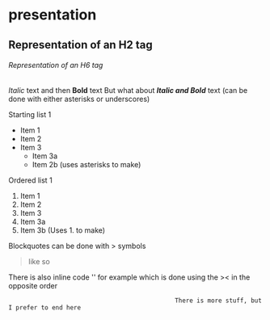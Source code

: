# presentation
## Representation of an H2 tag
###### Representation of an H6 tag

*Italic* text and then **Bold** text
But what about ***Italic and Bold*** text (can be done with either asterisks or underscores)

Starting list 1
* Item 1
* Item 2
* Item 3
  * Item 3a
  * Item 2b
(uses asterisks to make)

Ordered list 1
1. Item 1
1. Item 2
1. Item 3
  1. Item 3a
  1. Item 3b
(Uses 1. to make)


Blockquotes can be done with > symbols
> like so

There is also inline code
'<addr>' for example which is done using the >< in the opposite order
                                                  
                                                  There is more stuff, but I prefer to end here
